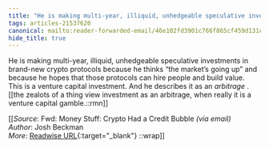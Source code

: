```yaml
---
title: "He is making multi-year, illiquid, unhedgeable speculative investments in brand-new ..."
tags: articles-21537620
canonical: mailto:reader-forwarded-email/46e102fd3901c766f865cf459d131c96
hide_title: true
---
```


He is making multi-year, illiquid, unhedgeable speculative investments in brand-new crypto protocols because he thinks “the market’s going up” and because he hopes that those protocols can hire people and build value. This is a venture capital investment. And he describes it as an *arbitrage* .
[[the zealots of a thing view investment as an arbitrage, when really it is a venture capital gamble.::rmn]]


[[_Source_: Fwd: Money Stuff: Crypto Had a Credit Bubble _(via email)_<br>
_Author_: Josh Beckman<br>
_More_: [Readwise URL](https://readwise.io/open/427692478){:target="_blank"}
::wrap]]